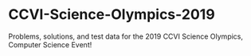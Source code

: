 # CCVI-Science-Olympics-2019
Problems, solutions, and test data for the 2019 CCVI Science Olympics, Computer Science Event!
